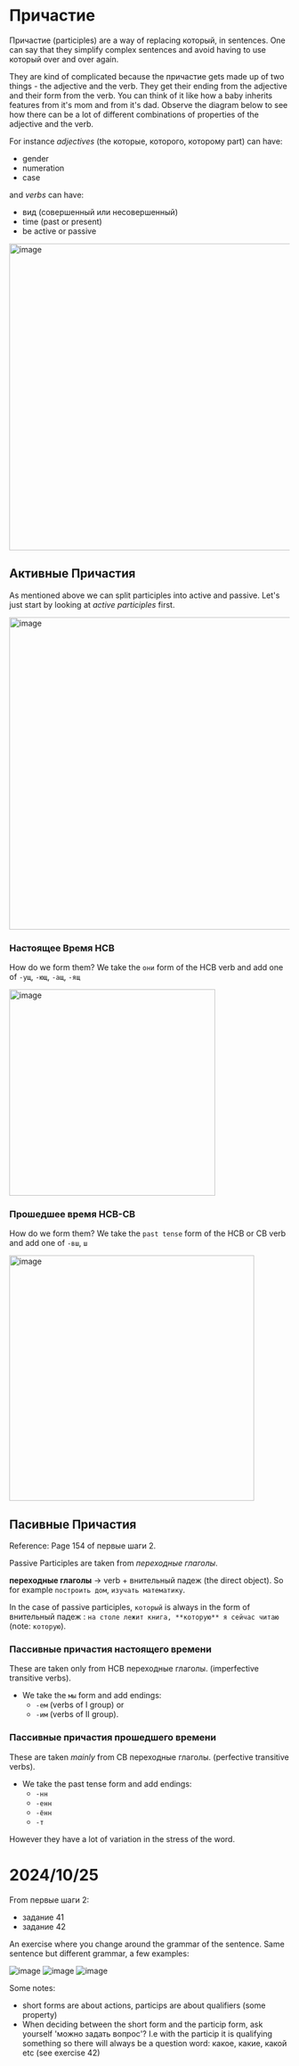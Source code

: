 # Причастие

Причастие (participles) are a way of replacing который, in sentences. One can say that they simplify complex sentences and avoid having to use который over and over again.

They are kind of complicated because the причастие gets made up of two things - the adjective and the verb. They get their ending from the adjective and their form from the verb.
You can think of it like how a baby inherits features from it's mom and from it's dad. Observe the diagram below to see how there can be a lot of different combinations of properties of the adjective and the verb.

For instance _adjectives_ (the которые, которого, которому part) can have:
- gender
- numeration
- case

and _verbs_ can have:
- вид (совершенный или несовершенный)
- time (past or present)
- be active or passive

<img width="550" alt="image" src="https://github.com/user-attachments/assets/2b14a3c7-0919-471e-81e5-5af38b7e6f22">

## Активные Причастия

As mentioned above we can split participles into active and passive. Let's just start by looking at _active participles_ first.

<img width="560" alt="image" src="https://github.com/user-attachments/assets/9bda6a86-7961-4f74-8a4c-6c5214ea43da">

### Настоящее Время НСВ

How do we form them? We take the `они` form of the НСВ verb and add one of `-ущ`, `-ющ`, `-ащ`, `-ящ` 

<img width="370" alt="image" src="https://github.com/user-attachments/assets/f3f6237f-93bd-4375-8983-6c61e62bd651">

### Прошедшее время НСВ-СВ

How do we form them? We take the `past tense` form of the НСВ or СВ verb and add one of `-вш`, `ш` 

<img width="440" alt="image" src="https://github.com/user-attachments/assets/c422eb56-7586-405b-bb79-7c783a0f3250">

## Пасивные Причастия

Reference: Page 154 of первые шаги 2. 

Passive Participles are taken from _переходные глаголы_.

**переходные глаголы** → verb + внительный падеж (the direct object). So for example `построить дом`, `изучать математику`.

In the case of passive participles, `который` is always in the form of внительный падеж : `на столе лежит книга, **которую** я сейчас читаю` (note: `которую`). 

### Пассивные причастия настоящего времени

These are taken only from НСВ переходные глаголы. (imperfective transitive verbs). 

- We take the `мы` form and add endings:
  -  `-ем` (verbs of I group) or
  -  `-им` (verbs of II group). 

### Пассивные причастия прошедшего времени

These are taken _mainly_ from СВ переходные глаголы. (perfective transitive verbs).

- We take the past tense form and add endings:
  -  `-нн`
  -  `-енн`
  -  `-ённ`
  -  `-т`

However they have a lot of variation in the stress of the word. 

# 2024/10/25

From первые шаги 2: 
- задание 41
- задание 42

An exercise where you change around the grammar of the sentence. Same sentence but different grammar, a few examples:

![image](https://github.com/user-attachments/assets/51acfaa4-69c3-41f8-8b85-ffa0f6c2dd1a)
![image](https://github.com/user-attachments/assets/7e50d05c-d9bc-4e86-8c4a-34a2330f1c48)
![image](https://github.com/user-attachments/assets/0366cc50-3d3a-4e2e-8e28-cacd9cdd8e15)

Some notes:

- short forms are about actions, particips are about qualifiers (some property)
- When deciding between the short form and the particip form, ask yourself 'можно задать вопрос'? I.e with the particip it is qualifying something so there will always be a question word: какое, какие, какой etc (see exercise 42)



